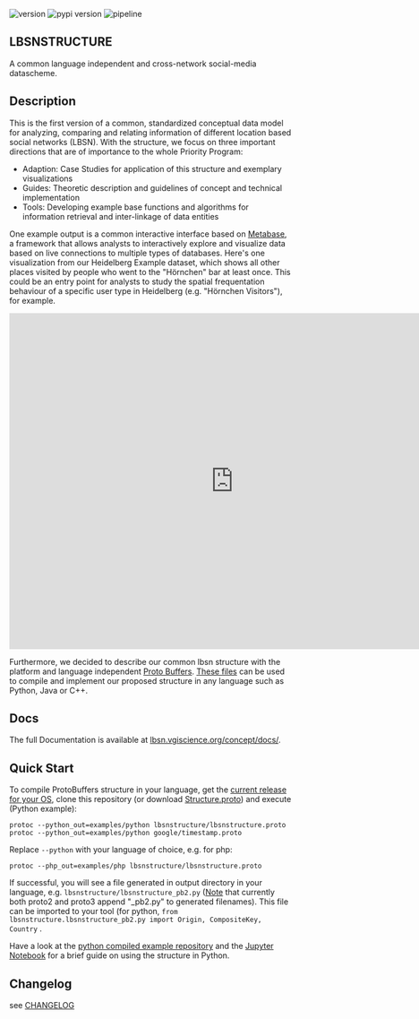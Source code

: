 ![version](https://lbsn.vgiscience.org/concept/version.svg) ![pypi version](https://lbsn.vgiscience.org/concept/pypi.svg) ![pipeline](https://lbsn.vgiscience.org/concept/pipeline.svg)

## LBSNSTRUCTURE

A common language independent and cross-network social-media datascheme.

## Description

This is the first version of a common, standardized conceptual data model for analyzing, comparing and relating information of different location based social networks (LBSN). With the structure, we focus on three important directions that are of importance to the whole Priority Program:

- Adaption: Case Studies for application of this structure and exemplary visualizations
- Guides: Theoretic description and guidelines of concept and technical implementation
- Tools: Developing example base functions and algorithms for information retrieval and inter-linkage of data entities

One example output is a common interactive interface based on [Metabase](https://github.com/metabase/metabase), a framework that allows analysts to interactively explore and visualize data based on live connections to multiple types of databases.
Here's one visualization from our Heidelberg Example dataset, which shows all other places visited by people who went to the "Hörnchen" bar at least once. This could be an entry point for analysts to study the spatial frequentation behaviour of a specific user type in Heidelberg (e.g. "Hörnchen Visitors"), for example.

<iframe    src="https://metabase.vgiscience.org/public/question/13ed0a1e-71e3-4505-bff2-2892d831d896"    frameborder="0"    width="800"    height="600"    allowtransparency></iframe>

Furthermore, we decided to describe our common lbsn structure with the platform and language independent [Proto Buffers](https://developers.google.com/protocol-buffers/). [These files](https://gitlab.vgiscience.de/lbsn/concept) can be used to compile and implement our proposed structure in any language such as Python, Java or C++.

## Docs

The full Documentation is available at [lbsn.vgiscience.org/concept/docs/](https://lbsn.vgiscience.org/concept/docs/).

## Quick Start

To compile ProtoBuffers structure in your language, get the [current release for your OS](https://developers.google.com/protocol-buffers/docs/downloads), clone this repository (or download [Structure.proto](lbsnstructure/Structure.proto)) and execute (Python example):

`protoc --python_out=examples/python lbsnstructure/lbsnstructure.proto`  
`protoc --python_out=examples/python google/timestamp.proto`  

Replace `--python` with your language of choice, e.g. for php:

`protoc --php_out=examples/php lbsnstructure/lbsnstructure.proto`  

If successful, you will see a file generated in output directory in your language, e.g. `lbsnstructure/lbsnstructure_pb2.py` ([Note](https://developers.google.com/protocol-buffers/docs/reference/python-generated) that currently both proto2 and proto3 append "_pb2.py" to generated filenames). 
This file can be imported to your tool (for python, `from lbsnstructure.lbsnstructure_pb2.py import Origin, CompositeKey, Country` .

Have a look at the [python compiled example repository](https://gitlab.vgiscience.de/lbsn/lbsnstructure-python) and the [Jupyter Notebook](https://gitlab.vgiscience.de/lbsn/lbsnstructure-python/blob/master/StructureTest.ipynb) for a brief guide on using the structure in Python.

## Changelog

see [CHANGELOG](CHANGELOG)